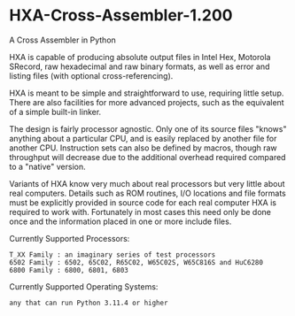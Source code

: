 # HXA-Cross-Assembler-1.200
A Cross Assembler in Python

HXA is capable of producing absolute output files in Intel Hex, Motorola SRecord, raw hexadecimal and raw binary formats, as well as error and listing files (with optional cross-referencing).

HXA is meant to be simple and straightforward to use, requiring little setup. There are also facilities for more advanced projects, such as the equivalent of a simple built-in linker.

The design is fairly processor agnostic. Only one of its source files "knows" anything about a particular CPU, and is easily replaced by another file for another CPU. Instruction sets can also be defined by macros, though raw throughput will decrease due to the additional overhead required compared to a "native" version.

Variants of HXA know very much about real processors but very little about real computers. Details such as ROM routines, I/O locations and file formats must be explicitly provided in source code for each real computer HXA is required to work with. Fortunately in most cases this need only be done once and the information placed in one or more include files.

Currently Supported Processors:

    T_XX Family : an imaginary series of test processors
    6502 Family : 6502, 65C02, R65C02, W65C02S, W65C816S and HuC6280
    6800 Family : 6800, 6801, 6803

Currently Supported Operating Systems:

    any that can run Python 3.11.4 or higher
